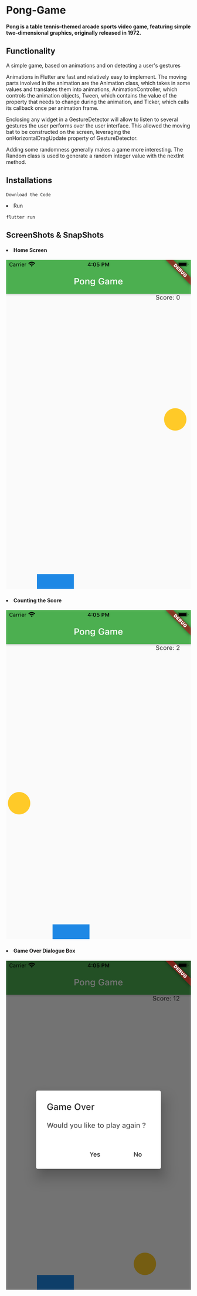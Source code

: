 # Pong-Game
**Pong is a table tennis–themed arcade sports video game, featuring simple two-dimensional graphics, originally released in 1972.**
<h2>Functionality</h2>
<p>A simple game, based on animations and on detecting a user's gestures</p>
<p>Animations in Flutter are fast and relatively easy to implement. The moving parts involved
in the animation are the Animation class, which takes in some values and translates them
into animations, AnimationController, which controls the animation objects, Tween,
which contains the value of the property that needs to change during the animation, and
Ticker, which calls its callback once per animation frame.</p>
<p>Enclosing any widget in a GestureDetector will allow to listen to several gestures
the user performs over the user interface. This allowed the moving bat to be constructed on
the screen, leveraging the onHorizontalDragUpdate property of GestureDetector.</p>
<p>Adding some randomness generally makes a game more interesting. The Random class is used to generate a random integer value with the nextInt method.</p>

<h2>Installations</h2>

```
Download the Code
```
<li>Run</li>

```
flutter run
```
<h2>ScreenShots & SnapShots</h2>

<h4><li> Home Screen</li> </h4>

![](Images/Start.png)

<h4><li>Counting the Score</li> </h4>

![](Images/Score.png)

<h4><li>Game Over Dialogue Box</li> </h4>

![](Images/GameOver.png)

